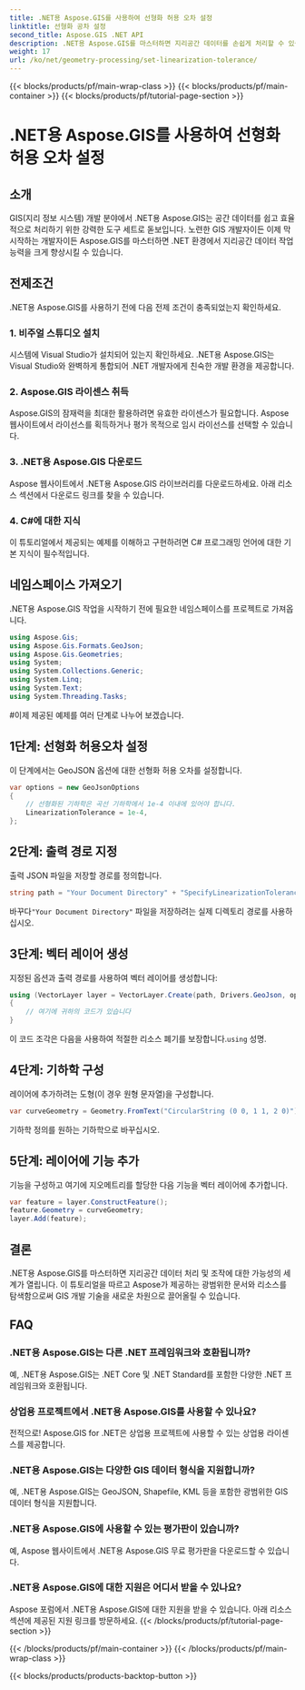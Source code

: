 ```yaml
---
title: .NET용 Aspose.GIS를 사용하여 선형화 허용 오차 설정
linktitle: 선형화 공차 설정
second_title: Aspose.GIS .NET API
description: .NET용 Aspose.GIS를 마스터하면 지리공간 데이터를 손쉽게 처리할 수 있습니다. 이 단계별 튜토리얼을 따라 .NET에서 GIS 개발의 잠재력을 최대한 활용해 보세요.
weight: 17
url: /ko/net/geometry-processing/set-linearization-tolerance/
---
```


{{< blocks/products/pf/main-wrap-class >}}
{{< blocks/products/pf/main-container >}}
{{< blocks/products/pf/tutorial-page-section >}}

# .NET용 Aspose.GIS를 사용하여 선형화 허용 오차 설정

## 소개
GIS(지리 정보 시스템) 개발 분야에서 .NET용 Aspose.GIS는 공간 데이터를 쉽고 효율적으로 처리하기 위한 강력한 도구 세트로 돋보입니다. 노련한 GIS 개발자이든 이제 막 시작하는 개발자이든 Aspose.GIS를 마스터하면 .NET 환경에서 지리공간 데이터 작업 능력을 크게 향상시킬 수 있습니다.
## 전제조건
.NET용 Aspose.GIS를 사용하기 전에 다음 전제 조건이 충족되었는지 확인하세요.
### 1. 비주얼 스튜디오 설치
시스템에 Visual Studio가 설치되어 있는지 확인하세요. .NET용 Aspose.GIS는 Visual Studio와 완벽하게 통합되어 .NET 개발자에게 친숙한 개발 환경을 제공합니다.
### 2. Aspose.GIS 라이센스 취득
Aspose.GIS의 잠재력을 최대한 활용하려면 유효한 라이센스가 필요합니다. Aspose 웹사이트에서 라이선스를 획득하거나 평가 목적으로 임시 라이선스를 선택할 수 있습니다.
### 3. .NET용 Aspose.GIS 다운로드
Aspose 웹사이트에서 .NET용 Aspose.GIS 라이브러리를 다운로드하세요. 아래 리소스 섹션에서 다운로드 링크를 찾을 수 있습니다.
### 4. C#에 대한 지식
이 튜토리얼에서 제공되는 예제를 이해하고 구현하려면 C# 프로그래밍 언어에 대한 기본 지식이 필수적입니다.

## 네임스페이스 가져오기
.NET용 Aspose.GIS 작업을 시작하기 전에 필요한 네임스페이스를 프로젝트로 가져옵니다.
```csharp
using Aspose.Gis;
using Aspose.Gis.Formats.GeoJson;
using Aspose.Gis.Geometries;
using System;
using System.Collections.Generic;
using System.Linq;
using System.Text;
using System.Threading.Tasks;
```
#이제 제공된 예제를 여러 단계로 나누어 보겠습니다.
## 1단계: 선형화 허용오차 설정
이 단계에서는 GeoJSON 옵션에 대한 선형화 허용 오차를 설정합니다.
```csharp
var options = new GeoJsonOptions
{
    // 선형화된 기하학은 곡선 기하학에서 1e-4 이내에 있어야 합니다.
    LinearizationTolerance = 1e-4,
};
```
## 2단계: 출력 경로 지정
출력 JSON 파일을 저장할 경로를 정의합니다.
```csharp
string path = "Your Document Directory" + "SpecifyLinearizationTolerance_out.json";
```
 바꾸다`"Your Document Directory"` 파일을 저장하려는 실제 디렉토리 경로를 사용하십시오.
## 3단계: 벡터 레이어 생성
지정된 옵션과 출력 경로를 사용하여 벡터 레이어를 생성합니다:
```csharp
using (VectorLayer layer = VectorLayer.Create(path, Drivers.GeoJson, options))
{
    // 여기에 귀하의 코드가 있습니다
}
```
 이 코드 조각은 다음을 사용하여 적절한 리소스 폐기를 보장합니다.`using` 성명.
## 4단계: 기하학 구성
레이어에 추가하려는 도형(이 경우 원형 문자열)을 구성합니다.
```csharp
var curveGeometry = Geometry.FromText("CircularString (0 0, 1 1, 2 0)");
```
기하학 정의를 원하는 기하학으로 바꾸십시오.
## 5단계: 레이어에 기능 추가
기능을 구성하고 여기에 지오메트리를 할당한 다음 기능을 벡터 레이어에 추가합니다.
```csharp
var feature = layer.ConstructFeature();
feature.Geometry = curveGeometry;
layer.Add(feature);
```

## 결론
.NET용 Aspose.GIS를 마스터하면 지리공간 데이터 처리 및 조작에 대한 가능성의 세계가 열립니다. 이 튜토리얼을 따르고 Aspose가 제공하는 광범위한 문서와 리소스를 탐색함으로써 GIS 개발 기술을 새로운 차원으로 끌어올릴 수 있습니다.
## FAQ
### .NET용 Aspose.GIS는 다른 .NET 프레임워크와 호환됩니까?
예, .NET용 Aspose.GIS는 .NET Core 및 .NET Standard를 포함한 다양한 .NET 프레임워크와 호환됩니다.
### 상업용 프로젝트에서 .NET용 Aspose.GIS를 사용할 수 있나요?
전적으로! Aspose.GIS for .NET은 상업용 프로젝트에 사용할 수 있는 상업용 라이센스를 제공합니다.
### .NET용 Aspose.GIS는 다양한 GIS 데이터 형식을 지원합니까?
예, .NET용 Aspose.GIS는 GeoJSON, Shapefile, KML 등을 포함한 광범위한 GIS 데이터 형식을 지원합니다.
### .NET용 Aspose.GIS에 사용할 수 있는 평가판이 있습니까?
예, Aspose 웹사이트에서 .NET용 Aspose.GIS 무료 평가판을 다운로드할 수 있습니다.
### .NET용 Aspose.GIS에 대한 지원은 어디서 받을 수 있나요?
Aspose 포럼에서 .NET용 Aspose.GIS에 대한 지원을 받을 수 있습니다. 아래 리소스 섹션에 제공된 지원 링크를 방문하세요.
{{< /blocks/products/pf/tutorial-page-section >}}

{{< /blocks/products/pf/main-container >}}
{{< /blocks/products/pf/main-wrap-class >}}

{{< blocks/products/products-backtop-button >}}
